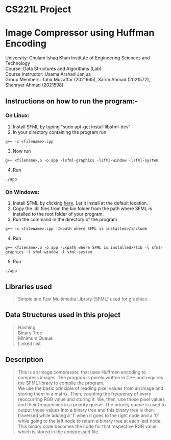 # CS221L Project
# Image Compressor using Huffman Encoding
University: Ghulam Ishaq Khan Institute of Engineering Sciences and Technology\
Course: Data Structures and Algorithms (Lab)\
Course Instructor: Usama Arshad Janjua\
Group Members: Tahir Muzaffar (2021665), Sarim Ahmad (2021572), Shehryar Ahmad (2021598)

## Instructions on how to run the program:-
### On Linux:
1. Install SFML by typing "sudo apt-get install libsfml-dev"
2. In your directory containing the program run
```
g++ -c <filename>.cpp
```
3. Now run
```
g++ <filename>.o -o app -lsfml-graphics -lsfml-window -lsfml-system
```
4. Run
```
./app
```

### On Windows:
1. Install SFML by clicking [here](https://www.sfml-dev.org/download/sfml/2.5.1/). Let it install at the default location.
2. Copy the .dll files from the bin folder from the path where SFML is installed to the root folder of your program.
3. Run the command in the directory of the program
```
g++ -c <filename>.cpp -I<path where SFML is installed>/include
```
4. Run
```
g++ <filename>.o -o app -L<path where SFML is installed>/lib -l sfml-graphics -l sfml-window -l sfml-system
```
5. Run
```
./app
```

## Libraries used
>Simple and Fast Multimedia Library (SFML) used for graphics.

## Data Structures used in this project

>Hashing\
Binary Tree\
Minimum Queue\
Linked List

## Description
>This is an image compressor, that uses Huffman encoding to compress images. The program is purely written in C++ and requires the SFML library to compile the program.\
We use the basic principle of reading pixel values from an image and storing them in a matrix. Then, counting the frequency of every reoccurring RGB value and storing it. We, then, use those pixel values and their frequencies in a priority queue. The priority queue is used to output those values into a binary tree and this binary tree is then traversed while adding a ‘1’ when it goes to the right node and a ‘0’ while going to the left node to return a binary tree at each leaf node.\
This binary code becomes the code for that respective RGB value, which is stored in the compressed file.
